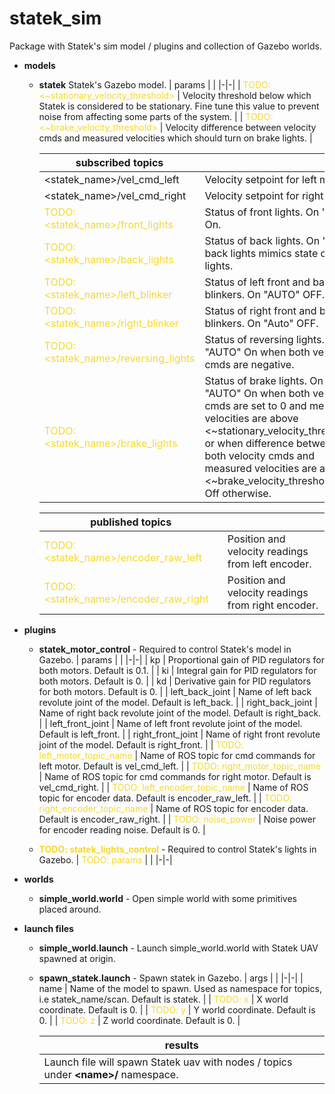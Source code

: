 # statek_sim
Package with Statek's sim model / plugins and collection of Gazebo worlds.
* **models**
  * **statek** Statek's Gazebo model.
    | params | |
    |-|-|
    | <span style="color:#F6D82C">TODO: <~stationary_velocity_threshold></span> | Velocity threshold below which Statek is considered to be stationary. Fine tune this value to prevent noise from affecting some parts of the system. |
    | <span style="color:#F6D82C">TODO: <~brake_velocity_threshold></span> | Velocity difference between velocity cmds and measured velocities which should turn on brake lights. |

    | subscribed topics | |
    |-|-|
    | <statek_name>/vel_cmd_left | Velocity setpoint for left motor. |
    | <statek_name>/vel_cmd_right | Velocity setpoint for right motor. |
    | <span style="color:#F6D82C">TODO: <statek_name>/front_lights</span> | Status of front lights. On "AUTO" On. |
    | <span style="color:#F6D82C">TODO: <statek_name>/back_lights</span> | Status of back lights. On "AUTO" back lights mimics state of front lights. |
    | <span style="color:#F6D82C">TODO: <statek_name>/left_blinker</span> | Status of left front and back blinkers. On "AUTO" OFF. |
    | <span style="color:#F6D82C">TODO: <statek_name>/right_blinker</span> | Status of right front and back blinkers. On "Auto" OFF. |
    | <span style="color:#F6D82C">TODO: <statek_name>/reversing_lights</span> | Status of reversing lights. On "AUTO" On when both velocity cmds are negative. |
    | <span style="color:#F6D82C">TODO: <statek_name>/brake_lights</span> | Status of brake lights. On "AUTO" On when both velocity cmds are set to 0 and measured velocities are above <~stationary_velocity_threshold> or when difference between both velocity cmds and measured velocities are above <~brake_velocity_threshold>, Off otherwise. |

    | published topics | |
    |-|-|
    | <span style="color:#F6D82C">TODO: <statek_name>/encoder_raw_left</span> | Position and velocity readings from left encoder. |
    | <span style="color:#F6D82C">TODO: <statek_name>/encoder_raw_right</span> | Position and velocity readings from right encoder. |

* **plugins**
  * **statek_motor_control** - Required to control Statek's model in Gazebo.
    | params | |
    |-|-|
    | kp | Proportional gain of PID regulators for both motors. Default is 0.1. |
    | ki | Integral gain for PID regulators for both motors. Default is 0. |
    | kd | Derivative gain for PID regulators for both motors. Default is 0. |
    | left_back_joint | Name of left back revolute joint of the model.  Default is left_back. |
    | right_back_joint | Name of right back revolute joint of the model.  Default is right_back. |
    | left_front_joint | Name of left front revolute joint of the model.  Default is left_front. |
    | right_front_joint | Name of right front revolute joint of the model.  Default is right_front. |
    | <span style="color:#F6D82C">TODO: left_motor_topic_name</span> | Name of ROS topic for cmd commands for left motor. Default is vel_cmd_left. |
    | <span style="color:#F6D82C">TODO: right_motor_topic_name</span> | Name of ROS topic for cmd commands for right motor. Default is vel_cmd_right. |
    | <span style="color:#F6D82C">TODO: left_encoder_topic_name</span> | Name of ROS topic for encoder data. Default is encoder_raw_left. |
    | <span style="color:#F6D82C">TODO: right_encoder_topic_name</span> | Name of ROS topic for encoder data. Default is encoder_raw_right. |
    | <span style="color:#F6D82C">TODO: noise_power</span> | Noise power for encoder reading noise. Default is 0. |

  * **<span style="color:#F6D82C">TODO: statek_lights_control</span>** - Required to control Statek's lights in Gazebo.
    | <span style="color:#F6D82C">TODO: params</span> | |
    |-|-|
* **worlds**
  * **simple_world.world** - Open simple world with some primitives placed around.
* **launch files**
  * **simple_world.launch** - Launch simple_world.world with Statek UAV spawned at origin.
  * **spawn_statek.launch** - Spawn statek in Gazebo.
    | args | |
    |-|-|
    | name | Name of the model to spawn. Used as namespace for topics, i.e statek_name/scan. Default is statek. |
    | <span style="color:#F6D82C">TODO: x</span> | X world coordinate. Default is 0. |
    | <span style="color:#F6D82C">TODO: y</span> | Y world coordinate. Default is 0. |
    | <span style="color:#F6D82C">TODO: z</span> | Z world coordinate. Default is 0. |

    | results |
    |-|
    | Launch file will spawn Statek uav with nodes / topics under **\<name>/** namespace. |
